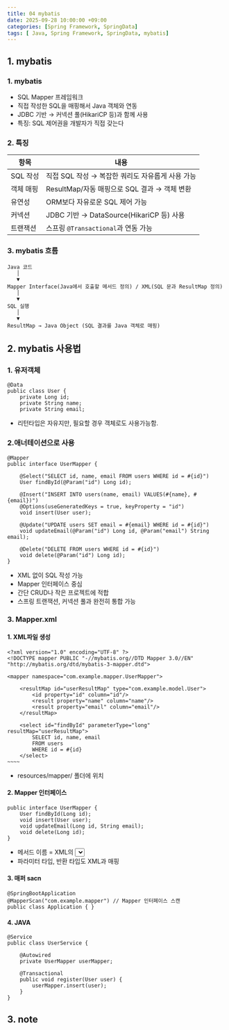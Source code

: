 ```yaml
---
title: 04 mybatis
date: 2025-09-28 10:00:00 +09:00
categories: [Spring Framework, SpringData]
tags: [ Java, Spring Framework, SpringData, mybatis]
---
```


## 1. mybatis
### 1. mybatis
 - SQL Mapper 프레임워크
 - 직접 작성한 SQL을 매핑해서 Java 객체와 연동
 - JDBC 기반 → 커넥션 풀(HikariCP 등)과 함께 사용
 - 특징: SQL 제어권을 개발자가 직접 갖는다

### 2. 특징

| 항목     | 내용                                  |
| ------ | ----------------------------------- |
| SQL 작성 | 직접 SQL 작성 → 복잡한 쿼리도 자유롭게 사용 가능      |
| 객체 매핑  | ResultMap/자동 매핑으로 SQL 결과 → 객체 변환    |
| 유연성    | ORM보다 자유로운 SQL 제어 가능                |
| 커넥션    | JDBC 기반 → DataSource(HikariCP 등) 사용 |
| 트랜잭션   | 스프링 `@Transactional`과 연동 가능         |

### 3. mybatis 흐름
```
Java 코드
   │
   ▼
Mapper Interface(Java에서 호출할 메서드 정의) / XML(SQL 문과 ResultMap 정의) 
   │
   ▼
SQL 실행
   │
   ▼
ResultMap → Java Object (SQL 결과를 Java 객체로 매핑)
```

## 2. mybatis 사용법
### 1. 유저객체
```
@Data
public class User {
    private Long id;
    private String name;
    private String email;
```
 - 리턴타입은 자유지만, 필요할 경우 객체로도 사용가능함. 

### 2.애너테이션으로 사용
```
@Mapper
public interface UserMapper {

    @Select("SELECT id, name, email FROM users WHERE id = #{id}")
    User findById(@Param("id") Long id);

    @Insert("INSERT INTO users(name, email) VALUES(#{name}, #{email})")
    @Options(useGeneratedKeys = true, keyProperty = "id")
    void insert(User user);

    @Update("UPDATE users SET email = #{email} WHERE id = #{id}")
    void updateEmail(@Param("id") Long id, @Param("email") String email);

    @Delete("DELETE FROM users WHERE id = #{id}")
    void delete(@Param("id") Long id);
}
```
- XML 없이 SQL 작성 가능
- Mapper 인터페이스 중심
- 간단 CRUD나 작은 프로젝트에 적합
- 스프링 트랜잭션, 커넥션 풀과 완전히 통합 가능

### 3. Mapper.xml
#### 1. XML파일 생성
```
<?xml version="1.0" encoding="UTF-8" ?>
<!DOCTYPE mapper PUBLIC "-//mybatis.org//DTD Mapper 3.0//EN" "http://mybatis.org/dtd/mybatis-3-mapper.dtd">

<mapper namespace="com.example.mapper.UserMapper">

    <resultMap id="userResultMap" type="com.example.model.User">
        <id property="id" column="id"/>
        <result property="name" column="name"/>
        <result property="email" column="email"/>
    </resultMap>
    
    <select id="findById" parameterType="long" resultMap="userResultMap">
        SELECT id, name, email
        FROM users
        WHERE id = #{id}
    </select>
~~~~
```
 - resources/mapper/ 폴더에 위치
#### 2. Mapper 인터페이스
```
public interface UserMapper {
    User findById(Long id);
    void insert(User user);
    void updateEmail(Long id, String email);
    void delete(Long id);
}
```
 - 메서드 이름 = XML의 <select>/<insert>/<update>/<delete> id와 동일
 - 파라미터 타입, 반환 타입도 XML과 매핑

#### 3. 매퍼 sacn
```
@SpringBootApplication
@MapperScan("com.example.mapper") // Mapper 인터페이스 스캔
public class Application { }
```

#### 4. JAVA
```
@Service
public class UserService {

    @Autowired
    private UserMapper userMapper;

    @Transactional
    public void register(User user) {
        userMapper.insert(user);
    }
}
```

## 3. note
